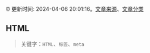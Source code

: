 :alarm_clock: 更新时间: 2024-04-06 20:01:16。[文章来源](/README.md)、[文章分类](/TAGS.md)

## HTML


> 关键字：`HTML`、`标签`、`meta`



